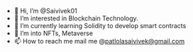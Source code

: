 - 👋 Hi, I’m @Saivivek01
- 👀 I’m interested in Blockchain Technology.
- 🌱 I’m currently learning Solidity to develop smart contracts
- 💞️ I’m into NFTs, Metaverse
- 📫 How to reach me mail me @patlolasaivivek@gmail.com

<!---
Saivivek01/Saivivek01 is a ✨ special ✨ repository because its `README.md` (this file) appears on your GitHub profile.
You can click the Preview link to take a look at your changes.
--->
